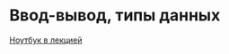 # Ввод-вывод, типы данных

[Ноутбук в лекцией](https://colab.research.google.com/github/Palladain/Python_1_HSE_2023/blob/main/Lecture_1.ipynb)
